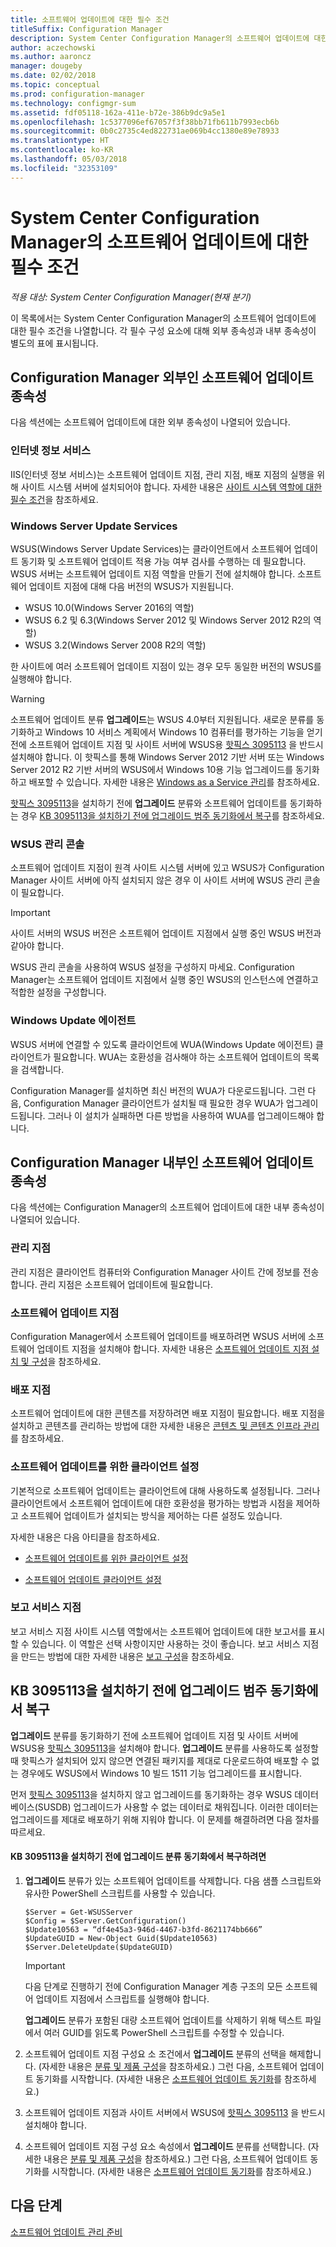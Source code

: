 ```yaml
---
title: 소프트웨어 업데이트에 대한 필수 조건
titleSuffix: Configuration Manager
description: System Center Configuration Manager의 소프트웨어 업데이트에 대한 필수 조건에 대해 알아봅니다.
author: aczechowski
ms.author: aaroncz
manager: dougeby
ms.date: 02/02/2018
ms.topic: conceptual
ms.prod: configuration-manager
ms.technology: configmgr-sum
ms.assetid: fdf05118-162a-411e-b72e-386b9dc9a5e1
ms.openlocfilehash: 1c5377096ef67057f3f38bb71fb611b7993ecb6b
ms.sourcegitcommit: 0b0c2735c4ed822731ae069b4cc1380e89e78933
ms.translationtype: HT
ms.contentlocale: ko-KR
ms.lasthandoff: 05/03/2018
ms.locfileid: "32353109"
---
```

# <a name="prerequisites-for-software-updates-in-system-center-configuration-manager"></a>System Center Configuration Manager의 소프트웨어 업데이트에 대한 필수 조건

*적용 대상: System Center Configuration Manager(현재 분기)*

이 목록에서는 System Center Configuration Manager의 소프트웨어 업데이트에 대한 필수 조건을 나열합니다. 각 필수 구성 요소에 대해 외부 종속성과 내부 종속성이 별도의 표에 표시됩니다.  

## <a name="software-update-dependencies-that-are-external-to-configuration-manager"></a>Configuration Manager 외부인 소프트웨어 업데이트 종속성  
 다음 섹션에는 소프트웨어 업데이트에 대한 외부 종속성이 나열되어 있습니다.  

### <a name="internet-information-services"></a>인터넷 정보 서비스  
 IIS(인터넷 정보 서비스)는 소프트웨어 업데이트 지점, 관리 지점, 배포 지점의 실행을 위해 사이트 시스템 서버에 설치되어야 합니다. 자세한 내용은 [사이트 시스템 역할에 대한 필수 조건](../../core/plan-design/configs/site-and-site-system-prerequisites.md)을 참조하세요.  

### <a name="windows-server-update-services"></a>Windows Server Update Services  
 WSUS(Windows Server Update Services)는 클라이언트에서 소프트웨어 업데이트 동기화 및 소프트웨어 업데이트 적용 가능 여부 검사를 수행하는 데 필요합니다. WSUS 서버는 소프트웨어 업데이트 지점 역할을 만들기 전에 설치해야 합니다. 소프트웨어 업데이트 지점에 대해 다음 버전의 WSUS가 지원됩니다.  

-   WSUS 10.0(Windows Server 2016의 역할)
-   WSUS 6.2 및 6.3(Windows Server 2012 및 Windows Server 2012 R2의 역할)  
-   WSUS 3.2(Windows Server 2008 R2의 역할)  

한 사이트에 여러 소프트웨어 업데이트 지점이 있는 경우 모두 동일한 버전의 WSUS를 실행해야 합니다.  

> [!WARNING]  
>  소프트웨어 업데이트 분류 **업그레이드**는 WSUS 4.0부터 지원됩니다. 새로운 분류를 동기화하고 Windows 10 서비스 계획에서 Windows 10 컴퓨터를 평가하는 기능을 얻기 전에 소프트웨어 업데이트 지점 및 사이트 서버에 WSUS용 [핫픽스 3095113](https://support.microsoft.com/kb/3095113) 을 반드시 설치해야 합니다. 이 핫픽스를 통해 Windows Server 2012 기반 서버 또는 Windows Server 2012 R2 기반 서버의 WSUS에서 Windows 10용 기능 업그레이드를 동기화하고 배포할 수 있습니다. 자세한 내용은 [Windows as a Service 관리](../../osd/deploy-use/manage-windows-as-a-service.md)를 참조하세요.  
>   
>  [핫픽스 3095113](https://support.microsoft.com/kb/3095113)을 설치하기 전에 **업그레이드** 분류와 소프트웨어 업데이트를 동기화하는 경우 [KB 3095113을 설치하기 전에 업그레이드 범주 동기화에서 복구](#BKMK_RecoverUpgrades)를 참조하세요.  

### <a name="wsus-administration-console"></a>WSUS 관리 콘솔  
 소프트웨어 업데이트 지점이 원격 사이트 시스템 서버에 있고 WSUS가 Configuration Manager 사이트 서버에 아직 설치되지 않은 경우 이 사이트 서버에 WSUS 관리 콘솔이 필요합니다.  

> [!IMPORTANT]  
> 사이트 서버의 WSUS 버전은 소프트웨어 업데이트 지점에서 실행 중인 WSUS 버전과 같아야 합니다.
>
> WSUS 관리 콘솔을 사용하여 WSUS 설정을 구성하지 마세요. Configuration Manager는 소프트웨어 업데이트 지점에서 실행 중인 WSUS의 인스턴스에 연결하고 적합한 설정을 구성합니다.  



### <a name="windows-update-agent"></a>Windows Update 에이전트  
 WSUS 서버에 연결할 수 있도록 클라이언트에 WUA(Windows Update 에이전트) 클라이언트가 필요합니다. WUA는 호환성을 검사해야 하는 소프트웨어 업데이트의 목록을 검색합니다.  

 Configuration Manager를 설치하면 최신 버전의 WUA가 다운로드됩니다. 그런 다음, Configuration Manager 클라이언트가 설치될 때 필요한 경우 WUA가 업그레이드됩니다. 그러나 이 설치가 실패하면 다른 방법을 사용하여 WUA를 업그레이드해야 합니다.  

## <a name="software-update-dependencies-that-are-internal-to-configuration-manager"></a>Configuration Manager 내부인 소프트웨어 업데이트 종속성  
 다음 섹션에는 Configuration Manager의 소프트웨어 업데이트에 대한 내부 종속성이 나열되어 있습니다.  

### <a name="management-points"></a>관리 지점  
 관리 지점은 클라이언트 컴퓨터와 Configuration Manager 사이트 간에 정보를 전송합니다. 관리 지점은 소프트웨어 업데이트에 필요합니다.  

### <a name="software-update-points"></a>소프트웨어 업데이트 지점  
 Configuration Manager에서 소프트웨어 업데이트를 배포하려면 WSUS 서버에 소프트웨어 업데이트 지점을 설치해야 합니다. 자세한 내용은 [소프트웨어 업데이트 지점 설치 및 구성](../get-started/install-a-software-update-point.md)을 참조하세요.

### <a name="distribution-points"></a>배포 지점  
 소프트웨어 업데이트에 대한 콘텐츠를 저장하려면 배포 지점이 필요합니다. 배포 지점을 설치하고 콘텐츠를 관리하는 방법에 대한 자세한 내용은 [콘텐츠 및 콘텐츠 인프라 관리](../../core/servers/deploy/configure/manage-content-and-content-infrastructure.md)를 참조하세요.  

### <a name="client-settings-for-software-updates"></a>소프트웨어 업데이트를 위한 클라이언트 설정  
 기본적으로 소프트웨어 업데이트는 클라이언트에 대해 사용하도록 설정됩니다. 그러나 클라이언트에서 소프트웨어 업데이트에 대한 호환성을 평가하는 방법과 시점을 제어하고 소프트웨어 업데이트가 설치되는 방식을 제어하는 다른 설정도 있습니다.  

 자세한 내용은 다음 아티클을 참조하세요.  

-   [소프트웨어 업데이트를 위한 클라이언트 설정](../get-started/manage-settings-for-software-updates.md#BKMK_ClientSettings)   

-   [소프트웨어 업데이트 클라이언트 설정](../../core/clients/deploy/about-client-settings.md#software-updates)  

### <a name="reporting-services-points"></a>보고 서비스 지점  
 보고 서비스 지점 사이트 시스템 역할에서는 소프트웨어 업데이트에 대한 보고서를 표시할 수 있습니다. 이 역할은 선택 사항이지만 사용하는 것이 좋습니다. 보고 서비스 지점을 만드는 방법에 대한 자세한 내용은 [보고 구성](../../core/servers/manage/configuring-reporting.md)을 참조하세요.  

##  <a name="BKMK_RecoverUpgrades"></a> KB 3095113을 설치하기 전에 업그레이드 범주 동기화에서 복구  
 **업그레이드** 분류를 동기화하기 전에 소프트웨어 업데이트 지점 및 사이트 서버에 WSUS용 [핫픽스 3095113](https://support.microsoft.com/kb/3095113)을 설치해야 합니다. **업그레이드** 분류를 사용하도록 설정할 때 핫픽스가 설치되어 있지 않으면 연결된 패키지를 제대로 다운로드하여 배포할 수 없는 경우에도 WSUS에서 Windows 10 빌드 1511 기능 업그레이드를 표시합니다. 
 
 먼저 [핫픽스 3095113](https://support.microsoft.com/kb/3095113)을 설치하지 않고 업그레이드를 동기화하는 경우 WSUS 데이터베이스(SUSDB) 업그레이드가 사용할 수 없는 데이터로 채워집니다. 이러한 데이터는 업그레이드를 제대로 배포하기 위해 지워야 합니다. 이 문제를 해결하려면 다음 절차를 따르세요.  

#### <a name="to-recover-from-synchronizing-the-upgrades-classification-before-you-install-kb-3095113"></a>KB 3095113을 설치하기 전에 업그레이드 분류 동기화에서 복구하려면  

1.  **업그레이드** 분류가 있는 소프트웨어 업데이트를 삭제합니다. 다음 샘플 스크립트와 유사한 PowerShell 스크립트를 사용할 수 있습니다.  

    ```  
    $Server = Get-WSUSServer  
    $Config = $Server.GetConfiguration()  
    $Update10563 = “df4e45a3-946d-4467-b3fd-8621174bb666”  
    $UpdateGUID = New-Object Guid($Update10563)  
    $Server.DeleteUpdate($UpdateGUID)  
    ```  

    > [!IMPORTANT]  
    >  다음 단계로 진행하기 전에 Configuration Manager 계층 구조의 모든 소프트웨어 업데이트 지점에서 스크립트를 실행해야 합니다.  

     **업그레이드** 분류가 포함된 대량 소프트웨어 업데이트를 삭제하기 위해 텍스트 파일에서 여러 GUID를 읽도록 PowerShell 스크립트를 수정할 수 있습니다.  

2.  소프트웨어 업데이트 지점 구성요 소 조건에서 **업그레이드** 분류의 선택을 해제합니다. (자세한 내용은 [분류 및 제품 구성](../get-started/configure-classifications-and-products.md)을 참조하세요.) 그런 다음, 소프트웨어 업데이트 동기화를 시작합니다. (자세한 내용은 [소프트웨어 업데이트 동기화](../get-started/synchronize-software-updates.md)를 참조하세요.)  

3.  소프트웨어 업데이트 지점과 사이트 서버에서 WSUS에 [핫픽스 3095113](https://support.microsoft.com/kb/3095113) 을 반드시 설치해야 합니다.  

4.  소프트웨어 업데이트 지점 구성 요소 속성에서 **업그레이드** 분류를 선택합니다. (자세한 내용은 [분류 및 제품 구성](../get-started/configure-classifications-and-products.md)을 참조하세요.) 그런 다음, 소프트웨어 업데이트 동기화를 시작합니다. (자세한 내용은 [소프트웨어 업데이트 동기화](../get-started/synchronize-software-updates.md)를 참조하세요.)  

## <a name="next-steps"></a>다음 단계
[소프트웨어 업데이트 관리 준비](../get-started/prepare-for-software-updates-management.md)

